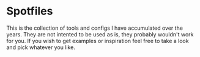 Spotfiles
=========
This is the collection of tools and configs I have accumulated over the years.
They are not intented to be used as is, they probably wouldn't work for you.
If you wish to get examples or inspiration feel free to take a look and pick whatever you like.

